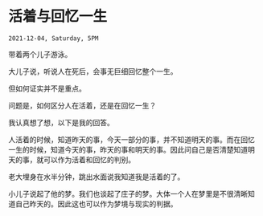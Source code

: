 # 活着与回忆一生

`2021-12-04, Saturday, 5PM`

带着两个儿子游泳。

大儿子说，听说人在死后，会事无巨细回忆整个一生。

但如何证实并不是重点。

问题是，如何区分人在活着，还是在回忆一生？

我认真想了想，以下是我的回答。

人活着的时候，知道昨天的事，今天一部分的事，并不知道明天的事。而在回忆
一生的时候，知道今天的事，昨天的事和明天的事。因此问自己是否清楚知道明
天的事，就可以作为活着和回忆的判别。

老大埋身在水半分钟，跳出水面说我知道我是活着的了。

小儿子说起了他的梦。我们也谈起了庄子的梦。大体一个人在梦里是不很清晰知
道自己昨天的。因此这也可以作为梦境与现实的判据。
